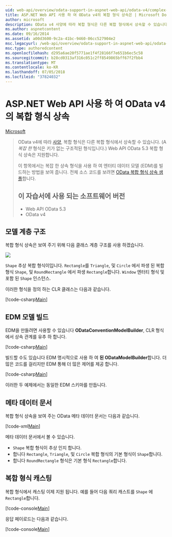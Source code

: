 ```yaml
---
uid: web-api/overview/odata-support-in-aspnet-web-api/odata-v4/complex-type-inheritance-in-odata-v4
title: ASP.NET Web API 사용 하 여 OData v4의 복합 형식 상속은 | Microsoft Docs
author: microsoft
description: OData v4 사양에 따라 복합 형식은 다른 복합 형식에서 상속할 수 있습니다. (복합 형식은 키가 없는 구조적된 형식을.) Web API는 중...
ms.author: aspnetcontent
ms.date: 09/16/2014
ms.assetid: a00d3600-9c2a-41bc-9460-06cc527904e2
msc.legacyurl: /web-api/overview/odata-support-in-aspnet-web-api/odata-v4/complex-type-inheritance-in-odata-v4
msc.type: authoredcontent
ms.openlocfilehash: d295a6ae20f5771ae1f4f28166f7e651b6ec5c58
ms.sourcegitcommit: b28cd0313af316c051c2ff8549865bff67f2fbb4
ms.translationtype: MT
ms.contentlocale: ko-KR
ms.lasthandoff: 07/05/2018
ms.locfileid: "37824032"
---
```

<a name="complex-type-inheritance-in-odata-v4-with-aspnet-web-api"></a>ASP.NET Web API 사용 하 여 OData v4의 복합 형식 상속
====================
[Microsoft](https://github.com/microsoft)

> OData v4에 따라 [사양](http://www.odata.org/documentation/odata-version-4-0/), 복합 형식은 다른 복합 형식에서 상속할 수 있습니다. (A *복잡 한* 형식은 키가 없는 구조적된 형식입니다.) Web API OData 5.3 복합 형식 상속은 지원합니다.
> 
> 이 항목에서는 복잡 한 상속 형식을 사용 하 여 엔터티 데이터 모델 (EDM)를 빌드하는 방법을 보여 줍니다. 전체 소스 코드를 보려면 [OData 복합 형식 상속 샘플](http://aspnet.codeplex.com/sourcecontrol/latest#Samples/WebApi/OData/v4/ODataComplexTypeInheritanceSample/ReadMe.txt)합니다.
> 
> ## <a name="software-versions-used-in-the-tutorial"></a>이 자습서에 사용 되는 소프트웨어 버전
> 
> 
> - Web API OData 5.3
> - OData v4


## <a name="model-hierarchy"></a>모델 계층 구조

복합 형식 상속은 보여 주기 위해 다음 클래스 계층 구조를 사용 하겠습니다.

![](complex-type-inheritance-in-odata-v4/_static/image1.png)

`Shape` 추상 복합 형식이입니다. `Rectangle`를 `Triangle`, 및 `Circle` 에서 파생 된 복합 형식 `Shape`, 및 `RoundRectangle` 에서 파생 `Rectangle`합니다. `Window` 엔터티 형식 및 포함 된 `Shape` 인스턴스.

이러한 형식을 정의 하는 CLR 클래스는 다음과 같습니다.

[!code-csharp[Main](complex-type-inheritance-in-odata-v4/samples/sample1.cs)]

## <a name="build-the-edm-model"></a>EDM 모델 빌드

EDM을 만들려면 사용할 수 있습니다 **ODataConventionModelBuilder**, CLR 형식에서 상속 관계를 유추 하 합니다.

[!code-csharp[Main](complex-type-inheritance-in-odata-v4/samples/sample2.cs)]

빌드할 수도 있습니다 EDM 명시적으로 사용 하 여 **된 ODataModelBuilder**합니다. 더 많은 코드를 걸리지만 EDM 통해 더 많은 제어를 제공 합니다.

[!code-csharp[Main](complex-type-inheritance-in-odata-v4/samples/sample3.cs)]

이러한 두 예제에서는 동일한 EDM 스키마를 만듭니다.

## <a name="metadata-document"></a>메타 데이터 문서

복합 형식 상속을 보여 주는 OData 메타 데이터 문서는 다음과 같습니다.

[!code-xml[Main](complex-type-inheritance-in-odata-v4/samples/sample4.xml?highlight=13,17,25,30)]

메타 데이터 문서에서 볼 수 있습니다.

- `Shape` 복합 형식이 추상 인지 합니다.
- 합니다 `Rectangle`, `Triangle`, 및 `Circle` 복합 형식의 기본 형식이 `Shape`합니다.
- 합니다 `RoundRectangle` 형식은 기본 형식 `Rectangle`합니다.

## <a name="casting-complex-types"></a>복합 형식 캐스팅

복합 형식에서 캐스팅 이제 지원 됩니다. 예를 들어 다음 쿼리 캐스트를 `Shape` 에 `Rectangle`합니다.

[!code-console[Main](complex-type-inheritance-in-odata-v4/samples/sample5.cmd)]

응답 페이로드는 다음과 같습니다.

[!code-console[Main](complex-type-inheritance-in-odata-v4/samples/sample6.cmd)]
